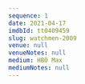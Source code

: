 ```yaml
---
sequence: 1
date: 2021-04-17
imdbId: tt0409459
slug: watchmen-2009
venue: null
venueNotes: null
medium: HBO Max
mediumNotes: null
---
```


